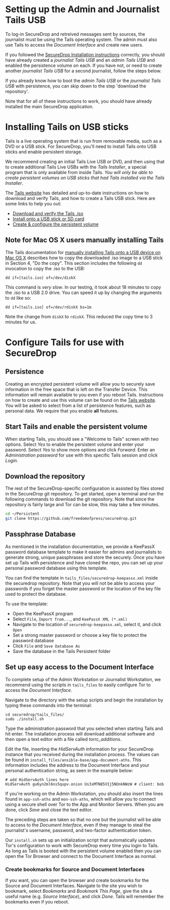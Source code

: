 # Setting up the Admin and Journalist Tails USB


To log-in SecureDrop and retreived messages sent by sources, the journalist must be using the Tails operating system. The admin must also use Tails to access the *Document Interface* and create new users.

If you followed the [SecureDrop Installation instructions](installation/install.md) correctly, you should have already created a *journalist Tails USB* and an *admin Tails USB* and enabled the persistence volume on each. If you have not, or need to create another *journalist Tails USB* for a second journalist, follow the steps below.

If you already know how to boot the *admin Tails USB* or the *journalist Tails USB* with persistence, you can skip down to the step 'download the repository'.

Note that for all of these instructions to work, you should have already installed the main SecureDrop application.

# Installing Tails on USB sticks

Tails is a live operating system that is run from removable media, such as a DVD or a USB stick. For SecureDrop, you'll need to install Tails onto USB sticks and enable persistent storage.

We recommend creating an initial Tails Live USB or DVD, and then using that to create additional Tails Live USBs with the *Tails Installer*, a special program that is only available from inside Tails. *You will only be able to create persistent volumes on USB sticks that had Tails installed via the Tails Installer*.

The [Tails website](https://tails.boum.org/) has detailed and up-to-date instructions on how to download and verify Tails, and how to create a Tails USB stick. Here are some links to help you out:

* [Download and verify the Tails .iso](https://tails.boum.org/download/index.en.html)
* [Install onto a USB stick or SD card](https://tails.boum.org/doc/first_steps/installation/index.en.html)
* [Create & configure the persistent volume](https://tails.boum.org/doc/first_steps/persistence/configure/index.en.html)

## Note for Mac OS X users manually installing Tails

The Tails documentation for [manually installing Tails onto a USB device on Mac OS X](https://tails.boum.org/doc/first_steps/installation/manual/mac/index.en.html) describes how to copy the downloaded .iso image to a USB stick in Section 4, "Do the copy". This section includes the following `dd` invocation to copy the .iso to the USB:

```
dd if=[tails.iso] of=/dev/diskX
```

This command is *very slow*. In our testing, it took about 18 minutes to copy the .iso to a USB 2.0 drive. You can speed it up by changing the arguments to `dd` like so:

```
dd if=[tails.iso] of=/dev/rdiskX bs=1m
```

Note the change from `diskX` to `rdiskX`. This reduced the copy time to 3 minutes for us.

# Configure Tails for use with SecureDrop

## Persistence

Creating an encrypted persistent volume will allow you to securely save information in the free space that is left on the Transfer Device. This information will remain available to you even if you reboot Tails. Instructions on how to create and use this volume can be found on the [Tails website](https://tails.boum.org/doc/first_steps/persistence/index.en.html). You will be asked to select from a list of persistence features, such as personal data. We require that you enable **all** features.

## Start Tails and enable the persistent volume

When starting Tails, you should see a "Welcome to Tails" screen with two options. Select *Yes* to enable the persistent volume and enter your password. Select *Yes* to show more options and click *Forward*. Enter an *Administration password* for use with this specific Tails session and click *Login*.

## Download the repository

The rest of the SecureDrop-specific configuration is assisted by files stored in the SecureDrop git repository. To get started, open a terminal and run the following commands to download the git repository. Note that since the repository is fairly large and Tor can be slow, this may take a few minutes.

```sh
cd ~/Persistent
git clone https://github.com/freedomofpress/securedrop.git
```

## Passphrase Database

As mentioned in the installation documentation, we provide a KeePassX password database template to make it easier for admins and journalists to generate strong, unique passphrases and store the securely. Once you have set up Tails with persistence and have cloned the repo, you can set up your personal password database using this template.

You can find the template in `tails_files/securedrop-keepassx.xml` inside the securedrop repository. Note that you will not be able to access your passwords if you forget the master password or the location of the key file used to protect the database.

To use the template:

 * Open the KeePassX program
 * Select `File`, `Import from...`, and `KeePassX XML (*.xml)`
 * Navigate to the location of `securedrop-keepassx.xml`, select it, and click `Open`
 * Set a strong master password or choose a key file to protect the password database
 * Click `File` and `Save Database As`
 * Save the database in the Tails Persistent folder

## Set up easy access to the Document Interface

To complete setup of the Admin Workstation or Journalist Workstation, we recommend using the scripts in `tails_files` to easily configure Tor to access the *Document Interface*.

Navigate to the directory with the setup scripts and begin the installation by typing these commands into the terminal:

```
cd securedrop/tails_files/
sudo ./install.sh
```

Type the administration password that you selected when starting Tails and hit enter. The installation process will download additional software and then open a text editor with a file called *torrc_additions*.

Edit the file, inserting the *HidServAuth* information for your SecureDrop instance that you received during the installation process. The values can be found in `install_files/ansible-base/app-document-aths`. This information includes the address to the Document Interface and your personal authentication string, as seen in the example below:

```
# add HidServAuth lines here
HidServAuth gu6yn2ml6ns5qupv.onion Us3xMTN85VIj5NOnkNWzW # client: bob
```

If you're working on the Admin Workstation, you should also insert the lines found in `app-ssh-aths` and `mon-ssh-aths`, which will allow you to connect using a secure shell over Tor to the App and Monitor Servers. When you are done, click *Save* and close the text editor.

The preceding steps are taken so that no one but the journalist will be able to access to the *Document Interface*, even if they manage to steal the journalist's username, password, and two-factor authentication token.

Our `install.sh` sets up an initialization script that automatically updates Tor's configuration to work with SecureDrop every time you login to Tails. As long as Tails is booted with the persistent volume enabled then you can open the Tor Browser and connect to the Document Interface as normal.

### Create bookmarks for Source and Document Interfaces

If you want, you can open the browser and create bookmarks for the Source and Document Interfaces. Navigate to the site you wish to bookmark, select *Bookmarks* and *Bookmark This Page*, give the site a useful name (e.g. *Source Interface*), and click *Done*. Tails will remember the bookmarks even if you reboot.
